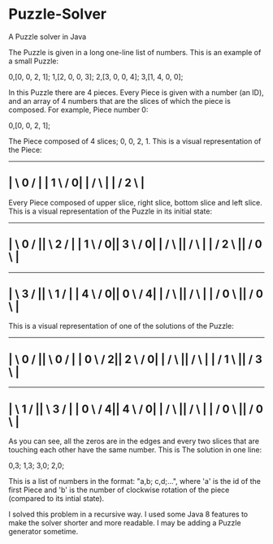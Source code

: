 # Puzzle-Solver
A Puzzle solver in Java

The Puzzle is given in a long one-line list of numbers.
This is an example of a small Puzzle:

0,[0, 0, 2, 1]; 1,[2, 0, 0, 3]; 2,[3, 0, 0, 4]; 3,[1, 4, 0, 0];

In this Puzzle there are 4 pieces.
Every Piece is given with a number (an ID), and an array of 4 numbers that are the slices of which the piece is composed.
For example, Piece number 0:

0,[0, 0, 2, 1];

The Piece composed of 4 slices; 0, 0, 2, 1.
This is a visual representation of the Piece:

-----------
|  \ 0 /  |
| 1 \ /  0|
|   / \   |
|  / 2 \  |
-----------

Every Piece composed of upper slice, right slice, bottom slice and left slice.
This is a visual representation of the Puzzle in its initial state:

----------------------
|  \ 0 /  ||  \ 2 /  |
| 1 \ /  0|| 3 \ /  0|
|   / \   ||   / \   |
|  / 2 \  ||  / 0 \  |
----------------------
----------------------
|  \ 3 /  ||  \ 1 /  |
| 4 \ /  0|| 0 \ /  4|
|   / \   ||   / \   |
|  / 0 \  ||  / 0 \  |
----------------------

This is a visual representation of one of the solutions of the Puzzle:

----------------------
|  \ 0 /  ||  \ 0 /  |
| 0 \ /  2|| 2 \ /  0|
|   / \   ||   / \   |
|  / 1 \  ||  / 3 \  |
----------------------
----------------------
|  \ 1 /  ||  \ 3 /  |
| 0 \ /  4|| 4 \ /  0|
|   / \   ||   / \   |
|  / 0 \  ||  / 0 \  |
----------------------

As you can see, all the zeros are in the edges and every two slices that are touching each other have the same number.
This is The solution in one line:

0,3; 1,3; 3,0; 2,0;

This is a list of numbers in the format: "a,b; c,d;...", where 'a' is the id of the first Piece and 'b' is the number of clockwise rotation of the piece (compared to its intial state).

I solved this problem in a recursive way.
I used some Java 8 features to make the solver shorter and more readable.
I may be adding a Puzzle generator sometime.
